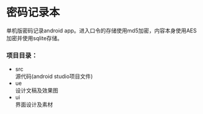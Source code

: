 密码记录本
==
单机版密码记录android app。进入口令的存储使用md5加密，内容本身使用AES加密并使用sqlite存储。

### 项目目录：
* src<br>
源代码(android studio项目文件)
* ue<br>
设计文稿及效果图
* ui<br>
界面设计及素材
